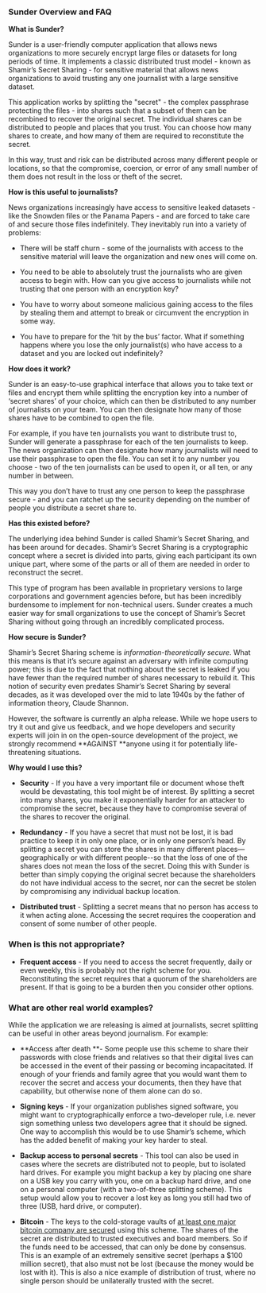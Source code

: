 ### Sunder Overview and FAQ 

**What is Sunder?**

Sunder is a user-friendly computer application that allows news organizations to more securely encrypt large files or datasets for long periods of time. It implements a classic distributed trust model - known as Shamir’s Secret Sharing - for sensitive material that allows news organizations to avoid trusting any one journalist with a large sensitive dataset.

This application works by splitting the "secret" - the complex passphrase protecting the files - into shares such that a subset of them can be recombined to recover the original secret. The individual shares can be distributed to people and places that you trust. You can choose how many shares to create, and how many of them are required to reconstitute the secret. 

In this way, trust and risk can be distributed across many different people or locations, so that the compromise, coercion, or error of any small number of them does not result in the loss or theft of the secret.

**How is this useful to journalists?**

News organizations increasingly have access to sensitive leaked datasets - like the Snowden files or the Panama Papers - and are forced to take care of and secure those files indefinitely.  They inevitably run into a variety of problems:

* There will be staff churn - some of the journalists with access to the sensitive material will leave the organization and new ones will come on.

* You need to be able to absolutely trust the journalists who are given access to begin with. How can you give access to journalists while not trusting that one person with an encryption key?

* You have to worry about someone malicious gaining access to the files by stealing them and attempt to break or circumvent the encryption in some way.

* You have to prepare for the ‘hit by the bus’ factor. What if something happens where you lose the only journalist(s) who have access to a dataset and you are locked out indefinitely?

**How does it work?**

Sunder is an easy-to-use graphical interface that allows you to take text or files and encrypt them while splitting the encryption key into a number of ‘secret shares’ of your choice, which can then be distributed to any number of journalists on your team. You can then designate how many of those shares have to be combined to open the file.

For example, if you have ten journalists you want to distribute trust to, Sunder will generate a passphrase for each of the ten journalists to keep. The news organization can then designate how many journalists will need to use their passphrase to open the file. You can set it to any number you choose - two of the ten journalists can be used to open it, or all ten, or any number in between.

This way you don’t have to trust any one person to keep the passphrase secure - and you can ratchet up the security depending on the number of people you distribute a secret share to.

**Has this existed before?**

The underlying idea behind Sunder is called Shamir’s Secret Sharing, and has been around for decades. Shamir’s Secret Sharing is a cryptographic concept where a secret is divided into parts, giving each participant its own unique part, where some of the parts or all of them are needed in order to reconstruct the secret. 

This type of program has been available in proprietary versions to large corporations and government agencies before, but has been incredibly burdensome to implement for non-technical users. Sunder creates a much easier way for small organizations to use the concept of Shamir’s Secret Sharing without going through an incredibly complicated process.

**How secure is Sunder?**
 
Shamir’s Secret Sharing scheme is *information-theoretically secure*. What this means is that it’s secure against an adversary with infinite computing power; this is due to the fact that nothing about the secret is leaked if you have fewer than the required number of shares necessary to rebuild it. This notion of security even predates Shamir’s Secret Sharing by several decades, as it was developed over the mid to late 1940s by the father of information theory, Claude Shannon.

However, the software is currently an alpha release. While we hope users to try it out and give us feedback, and we hope developers and security experts will join in on the open-source development of the project, we strongly recommend **AGAINST **anyone using it for potentially life-threatening situations.

**Why would I use this?**

* **Security** - If you have a very important file or document whose theft would be devastating, this tool might be of interest. By splitting a secret into many shares, you make it exponentially harder for an attacker to compromise the secret, because they have to compromise several of the shares to recover the original.

* **Redundancy** - If you have a secret that must not be lost, it is bad practice to keep it in only one place, or in only one person’s head. By splitting a secret you can store the shares in many different places—geographically or with different people--so that the loss of one of the shares does not mean the loss of the secret. Doing this with Sunder is better than simply copying the original secret because the shareholders do not have individual access to the secret, nor can the secret be stolen by compromising any individual backup location.

* **Distributed trust** - Splitting a secret means that no person has access to it when acting alone. Accessing the secret requires the cooperation and consent of some number of other people.

### When is this not appropriate?

* **Frequent access** - If you need to access the secret frequently, daily or even weekly, this is probably not the right scheme for you. Reconstituting the secret requires that a quorum of the shareholders are present. If that is going to be a burden then you consider other options.

### What are other real world examples?

While the application we are releasing is aimed at journalists, secret splitting can be useful in other areas beyond journalism. For example: 

* **Access after death **- Some people use this scheme to share their passwords with close friends and relatives so that their digital lives can be accessed in the event of their passing or becoming incapacitated. If enough of your friends and family agree that you would want them to recover the secret and access your documents, then they have that capability, but otherwise none of them alone can do so.

* **Signing keys** - If your organization publishes signed software, you might want to cryptographically enforce a two-developer rule, i.e. never sign something unless two developers agree that it should be signed. One way to accomplish this would be to use Shamir’s scheme, which has the added benefit of making your key harder to steal.

* **Backup access to personal secrets** - This tool can also be used in cases where the secrets are distributed not to people, but to isolated hard drives. For example you might backup a key by placing one share on a USB key you carry with you, one on a backup hard drive, and one on a personal computer (with a two-of-three splitting scheme). This setup would allow you to recover a lost key as long you still had two of three (USB, hard drive, or computer).

* **Bitcoin** - The keys to the cold-storage vaults of [at least one major bitcoin company are secured](https://medium.com/the-coinbase-blog/how-coinbase-builds-secure-infrastructure-to-store-bitcoin-in-the-cloud-30a6504e40ba#.5qukxh1q5) using this scheme. The shares of the secret are distributed to trusted executives and board members. So if the funds need to be accessed, that can only be done by consensus. This is an example of an extremely sensitive secret (perhaps a $100 million secret), that also must not be lost (because the money would be lost with it). This is also a nice example of distribution of trust, where no single person should be unilaterally trusted with the secret.

